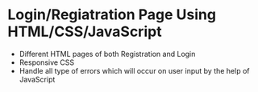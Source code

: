 # Login/Regiatration Page Using HTML/CSS/JavaScript

- Different HTML pages of both Registration and Login
- Responsive CSS
- Handle all type of errors which will occur on user input by the help of JavaScript



